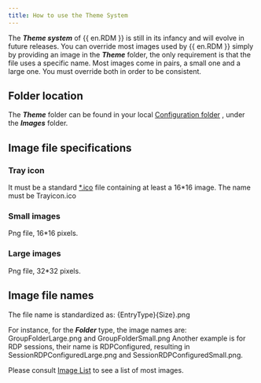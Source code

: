 ```yaml
---
title: How to use the Theme System
---
```

The ***Theme system*** of {{ en.RDM }} is still in its infancy and will evolve in future releases. You can override most images used by {{ en.RDM }} simply by providing an image in the ***Theme*** folder, the only requirement is that the file uses a specific name. Most images come in pairs, a small one and a large one. You must override both in order to be consistent.  

## Folder location

The ***Theme*** folder can be found in your local [Configuration folder](/rdm/windows/installation/client/configuration-file-location/) , under the ***Images*** folder.

## Image file specifications

### Tray icon

It must be a standard [*.ico](http://en.wikipedia.org/wiki/ICO_%28file_format%29) file containing at least a 16*16 image. The name must be Trayicon.ico

### Small images

Png file, 16*16 pixels.

### Large images

Png file, 32*32 pixels.

## Image file names

The file name is standardized as: {EntryType}{Size}.png  

For instance, for the ***Folder*** type, the image names are: GroupFolderLarge.png and GroupFolderSmall.png Another example is for RDP sessions, their name is RDPConfigured, resulting in SessionRDPConfiguredLarge.png and SessionRDPConfiguredSmall.png.  

Please consult [Image List](/kb/remote-desktop-manager/how-to-articles/how-to-use-the-theme-system/image-list/) to see a list of most images.
